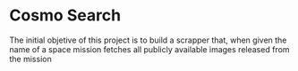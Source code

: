 # Cosmo Search

The initial objetive of this project is to build a scrapper that, when given the name of a space mission
fetches all publicly available images released from the mission